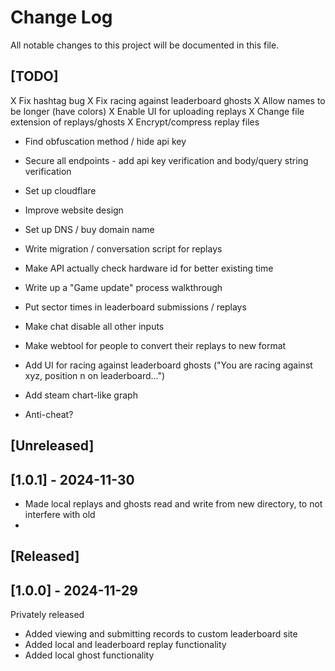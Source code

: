# Change Log
All notable changes to this project will be documented in this file.

## [TODO]
X Fix hashtag bug
X Fix racing against leaderboard ghosts
X Allow names to be longer (have colors)
X Enable UI for uploading replays
X Change file extension of replays/ghosts
X Encrypt/compress replay files
- Find obfuscation method / hide api key
- Secure all endpoints - add api key verification and body/query string verification
- Set up cloudflare
- Improve website design
- Set up DNS / buy domain name
- Write migration / conversation script for replays
- Make API actually check hardware id for better existing time

- Write up a "Game update" process walkthrough
- Put sector times in leaderboard submissions / replays
- Make chat disable all other inputs
- Make webtool for people to convert their replays to new format

- Add UI for racing against leaderboard ghosts ("You are racing against xyz, position n on leaderboard...")
- Add steam chart-like graph
- Anti-cheat?
 
## [Unreleased]
 
## [1.0.1] - 2024-11-30

- Made local replays and ghosts read and write from new directory, to not interfere with old
- 
 

## [Released]
 
## [1.0.0] - 2024-11-29
 
Privately released
- Added viewing and submitting records to custom leaderboard site
- Added local and leaderboard replay functionality
- Added local ghost functionality